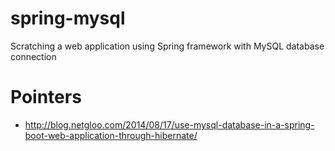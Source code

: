 # spring-mysql
Scratching a web application using Spring framework with MySQL database connection

# Pointers

* http://blog.netgloo.com/2014/08/17/use-mysql-database-in-a-spring-boot-web-application-through-hibernate/ 
